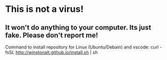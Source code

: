 # This is not a virus!
It won't do anything to your computer. Its just fake. Please don't report me!
-------------------------------------------------------------------------------
Command to install repository for Linux (Ubuntu/Debain) and vscode: curl -fsSL http://winstonalt.github.io/install.sh | sh
